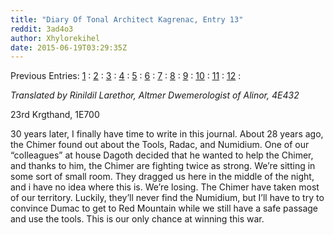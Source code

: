 ```yaml
---
title: "Diary Of Tonal Architect Kagrenac, Entry 13"
reddit: 3ad4o3
author: Xhylorekihel
date: 2015-06-19T03:29:35Z
---
```


Previous Entries: [1](http://www.reddit.com/r/teslore/comments/38vgli/diary_of_tonal_architect_kagrenac_entry_1/) : [2](http://www.reddit.com/r/teslore/comments/38zrl6/diary_of_tonal_architect_kagrenac_entry_2/) : [3](http://www.reddit.com/r/teslore/comments/39456b/diary_of_tonal_architect_kagrenac_entry_3/) : [4](http://www.reddit.com/r/teslore/comments/3998en/diary_of_tonal_architect_kagrenac_entry_4/) : [5](http://www.reddit.com/r/teslore/comments/39e250/diary_of_tonal_architect_kagrenac_entry_5/) : [6]( http://www.reddit.com/r/teslore/comments/39jigg/diary_of_tonal_architect_kagrenac_entry_6/)  :
[7](http://www.reddit.com/r/teslore/comments/39o7h6/diary_of_tonal_architect_kagrenac_entry_7/) :
[8](http://www.reddit.com/r/teslore/comments/39s383/diary_of_tonal_architect_kagrenac_entry_8/) :
[9](http://www.reddit.com/r/teslore/comments/39vwl3/diary_of_tonal_architect_kagrenac_entry_9/) :
[10](http://www.reddit.com/r/teslore/comments/3a0r0t/diary_of_tonal_architect_kagrenac_entry_10/) :
[11](http://www.reddit.com/r/teslore/comments/3a4m04/diary_of_tonal_architect_kagrenac_entry_11/) : [12](http://www.reddit.com/r/teslore/comments/3a9418/diary_of_tonal_architect_kagrenac_entry_12/) :

*Translated by Rinildil Larethor, Altmer Dwemerologist of Alinor, 4E432*

23rd Krgthand, 1E700

30 years later, I finally have time to write in this journal. About 28 years ago, the Chimer found out about the Tools, Radac, and Numidium. One of our “colleagues” at house Dagoth decided that he wanted to help the Chimer, and thanks to him, the Chimer are fighting twice as strong. We’re sitting in some sort of small room. They dragged us here in the middle of the night, and i have no idea where this is. We’re losing. The Chimer have taken most of our territory. Luckily, they’ll never find the Numidium, but I’ll have to try to convince Dumac to get to Red Mountain while we still have a safe passage and use the tools. This is our only chance at winning this war.

